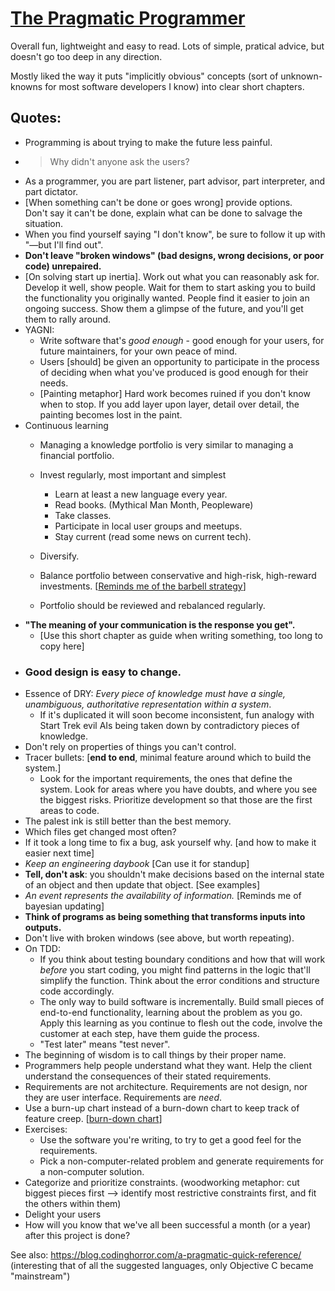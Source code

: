 # [The Pragmatic Programmer](https://pragprog.com/titles/tpp20/the-pragmatic-programmer-20th-anniversary-edition/)

Overall fun, lightweight and easy to read. Lots of simple, pratical advice, but doesn't go too deep in any direction.

Mostly liked the way it puts "implicitly obvious" concepts (sort of unknown-knowns for most software developers I know) into clear short chapters.

## Quotes:
- Programming is about trying to make the future less painful.
- > Why didn't anyone ask the users?
- As a programmer, you are part listener, part advisor, part interpreter, and part dictator.
- [When something can't be done or goes wrong] provide options.  
Don't say it can't be done, explain what can be done to salvage the situation.
- When you find yourself saying "I don't know", be sure to follow it up with "—but I'll find out".
- **Don't leave "broken windows" (bad designs, wrong decisions, or poor code) unrepaired.**
- [On solving start up inertia]. Work out what you can reasonably ask for. Develop it well, show people. Wait for them to start asking you to build the functionality you originally wanted. People find it easier to join an ongoing success. Show them a glimpse of the future, and you'll get them to rally around.
- YAGNI:
  - Write software that's *good enough* - good enough for your users, for future maintainers, for your own peace of mind.
  - Users [should] be given an opportunity to participate in the process of deciding when what you've produced is good enough for their needs.
  - [Painting metaphor] Hard work becomes ruined if you don't know when to stop. If you add layer upon layer, detail over detail, the painting becomes lost in the paint.
- Continuous learning
  - Managing a knowledge portfolio is very similar to managing a financial portfolio.
  - Invest regularly, most important and simplest
    - Learn at least a new language every year.
    - Read books. (Mythical Man Month, Peopleware)
    - Take classes.
    - Participate in local user groups and meetups.
    - Stay current (read some news on current tech).
    
  - Diversify.
  - Balance portfolio between conservative and high-risk, high-reward investments. [[Reminds me of the barbell strategy](https://en.wikipedia.org/wiki/Barbell_strategy)]
  - Portfolio should be reviewed and rebalanced regularly.
- **"The meaning of your communication is the response you get".**
  - [Use this short chapter as guide when writing something, too long to copy here]
- ### Good design is easy to change.
- Essence of DRY: *Every piece of knowledge must have a single, unambiguous, authoritative representation within a system*.
    - If it's duplicated it will soon become inconsistent, fun analogy with Start Trek evil AIs being taken down by contradictory pieces of knowledge.
- Don't rely on properties of things you can't control.
- Tracer bullets: [**end to end**, minimal feature around which to build the system.]
  - Look for the important requirements, the ones that define the system. Look for areas where you have doubts, and where you see the biggest risks. Prioritize development so that those are the first areas to code.
- The palest ink is still better than the best memory.
- Which files get changed most often?
- If it took a long time to fix a bug, ask yourself why. [and how to make it easier next time]
- *Keep an engineering daybook* [Can use it for standup]
- **Tell, don't ask**: you shouldn't make decisions based on the internal state of an object and then update that object. [See examples]
- *An event represents the availability of information.* [Reminds me of bayesian updating]
- **Think of programs as being something that transforms inputs into outputs.**
- Don't live with broken windows (see above, but worth repeating).
- On TDD:
  - If you think about testing boundary conditions and how that will work *before* you start coding, you might find patterns in the logic that'll simplify the function. Think about the error conditions and structure code accordingly.
  - The only way to build software is incrementally. Build small pieces of end-to-end functionality, learning about the problem as you go. Apply this learning as you continue to flesh out the code, involve the customer at each step, have them guide the process.
  - "Test later" means "test never".
- The beginning of wisdom is to call things by their proper name.
- Programmers help people understand what they want. Help the client understand the consequences of their stated requirements.
- Requirements are not architecture. Requirements are not design, nor they are user interface. Requirements are *need*.
- Use a burn-up chart instead of a burn-down chart to keep track of feature creep. [[burn-down chart](https://en.wikipedia.org/wiki/Burn_down_chart)]
- Exercises:
  - Use the software you're writing, to try to get a good feel for the requirements.
  - Pick a non-computer-related problem and generate requirements for a non-computer solution.
- Categorize and prioritize constraints. (woodworking metaphor: cut biggest pieces first --> identify most restrictive constraints first, and fit the others within them)
- Delight your users
- How will you know that we've all been successful a month (or a year) after this project is done?

See also:
 https://blog.codinghorror.com/a-pragmatic-quick-reference/ (interesting that of all the suggested languages, only Objective C became "mainstream")
